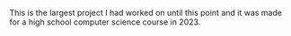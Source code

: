 This is the largest project I had worked on until this point and it was made for a high school computer science course in 2023. 
